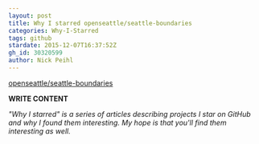 ```yaml
---
layout: post
title: Why I starred openseattle/seattle-boundaries
categories: Why-I-Starred
tags: github
stardate: 2015-12-07T16:37:52Z
gh_id: 30320599
author: Nick Peihl
---
```


[openseattle/seattle-boundaries](star.repo.html_url)

**WRITE CONTENT**

*"Why I starred" is a series of articles describing projects I star on GitHub and why I found them interesting. My hope is that you'll find them interesting as well.*


